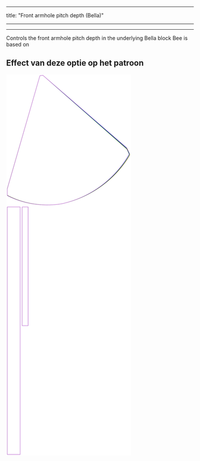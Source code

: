 - - -
title: "Front armhole pitch depth (Bella)"
- - -

---

Controls the front armhole pitch depth in the underlying Bella block Bee is based on

## Effect van deze optie op het patroon

![Deze afbeelding toont het effect van deze optie door meerdere varianten die een andere waarde hebben voor deze optie te vervangen](bee_frontarmholepitchdepth_sample.svg "Effect van deze optie op het patroon")
